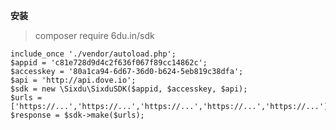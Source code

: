 **安装**

> composer require 6du.in/sdk

    include_once './vendor/autoload.php'; 
    $appid = 'c81e728d9d4c2f636f067f89cc14862c'; 
    $accesskey = '80a1ca94-6d67-36d0-b624-5eb819c38dfa'; 
    $api = 'http://api.dove.io'; 
    $sdk = new \Sixdu\SixduSDK($appid, $accesskey, $api); 
    $urls = ['https://...','https://...','https://...','https://...','https://...'];
    $response = $sdk->make($urls);
